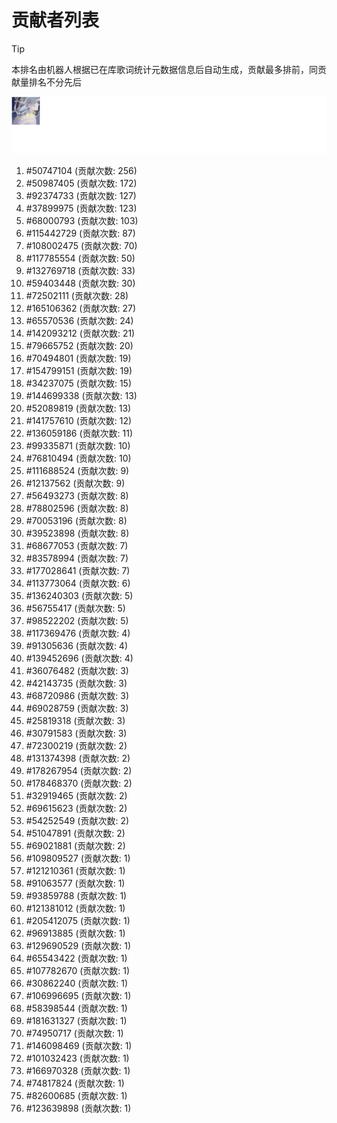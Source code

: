 # 贡献者列表

> [!TIP]
> 本排名由机器人根据已在库歌词统计元数据信息后自动生成，贡献最多排前，同贡献量排名不分先后

![贡献者头像画廊](./CONTRIBUTORS.svg)

1. #50747104 (贡献次数: 256)
2. #50987405 (贡献次数: 172)
3. #92374733 (贡献次数: 127)
4. #37899975 (贡献次数: 123)
5. #68000793 (贡献次数: 103)
6. #115442729 (贡献次数: 87)
7. #108002475 (贡献次数: 70)
8. #117785554 (贡献次数: 50)
9. #132769718 (贡献次数: 33)
10. #59403448 (贡献次数: 30)
11. #72502111 (贡献次数: 28)
12. #165106362 (贡献次数: 27)
13. #65570536 (贡献次数: 24)
14. #142093212 (贡献次数: 21)
15. #79665752 (贡献次数: 20)
16. #70494801 (贡献次数: 19)
17. #154799151 (贡献次数: 19)
18. #34237075 (贡献次数: 15)
19. #144699338 (贡献次数: 13)
20. #52089819 (贡献次数: 13)
21. #141757610 (贡献次数: 12)
22. #136059186 (贡献次数: 11)
23. #99335871 (贡献次数: 10)
24. #76810494 (贡献次数: 10)
25. #111688524 (贡献次数: 9)
26. #12137562 (贡献次数: 9)
27. #56493273 (贡献次数: 8)
28. #78802596 (贡献次数: 8)
29. #70053196 (贡献次数: 8)
30. #39523898 (贡献次数: 8)
31. #68677053 (贡献次数: 7)
32. #83578994 (贡献次数: 7)
33. #177028641 (贡献次数: 7)
34. #113773064 (贡献次数: 6)
35. #136240303 (贡献次数: 5)
36. #56755417 (贡献次数: 5)
37. #98522202 (贡献次数: 5)
38. #117369476 (贡献次数: 4)
39. #91305636 (贡献次数: 4)
40. #139452696 (贡献次数: 4)
41. #36076482 (贡献次数: 3)
42. #42143735 (贡献次数: 3)
43. #68720986 (贡献次数: 3)
44. #69028759 (贡献次数: 3)
45. #25819318 (贡献次数: 3)
46. #30791583 (贡献次数: 3)
47. #72300219 (贡献次数: 2)
48. #131374398 (贡献次数: 2)
49. #178267954 (贡献次数: 2)
50. #178468370 (贡献次数: 2)
51. #32919465 (贡献次数: 2)
52. #69615623 (贡献次数: 2)
53. #54252549 (贡献次数: 2)
54. #51047891 (贡献次数: 2)
55. #69021881 (贡献次数: 2)
56. #109809527 (贡献次数: 1)
57. #121210361 (贡献次数: 1)
58. #91063577 (贡献次数: 1)
59. #93859788 (贡献次数: 1)
60. #121381012 (贡献次数: 1)
61. #205412075 (贡献次数: 1)
62. #96913885 (贡献次数: 1)
63. #129690529 (贡献次数: 1)
64. #65543422 (贡献次数: 1)
65. #107782670 (贡献次数: 1)
66. #30862240 (贡献次数: 1)
67. #106996695 (贡献次数: 1)
68. #58398544 (贡献次数: 1)
69. #181631327 (贡献次数: 1)
70. #74950717 (贡献次数: 1)
71. #146098469 (贡献次数: 1)
72. #101032423 (贡献次数: 1)
73. #166970328 (贡献次数: 1)
74. #74817824 (贡献次数: 1)
75. #82600685 (贡献次数: 1)
76. #123639898 (贡献次数: 1)
